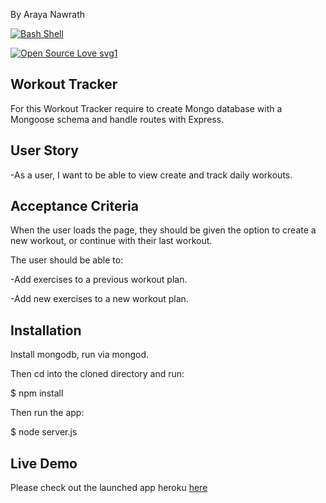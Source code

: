 
By Araya Nawrath 

[![Bash Shell](https://badges.frapsoft.com/bash/v1/bash.png?v=103)](https://github.com/ellerbrock/open-source-badges/)

[![Open Source Love svg1](https://badges.frapsoft.com/os/v1/open-source.svg?v=103)](https://github.com/ellerbrock/open-source-badges/)



##  Workout Tracker 
For this Workout Tracker require to create Mongo database with a Mongoose schema and handle routes with Express.

## User Story 
-As a user, I want to be able to view create and track daily workouts.


## Acceptance Criteria

When the user loads the page, they should be given the option to create a new workout, or continue with their last workout.

The user should be able to:

-Add exercises to a previous workout plan.

-Add new exercises to a new workout plan.

## Installation 

Install mongodb, run via mongod.

Then cd into the cloned directory and run:

$ npm install

Then run the app:

$ node server.js

## Live Demo  

Please check out the launched app heroku [here](https://aqueous-garden-36898.herokuapp.com/)